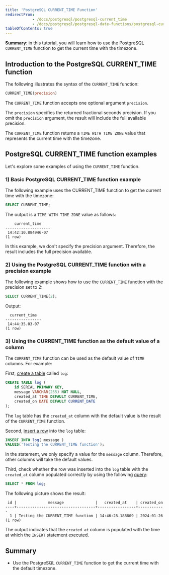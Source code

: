 ```yaml
---
title: 'PostgreSQL CURRENT_TIME Function'
redirectFrom:
            - /docs/postgresql/postgresql-current_time 
            - /docs/postgresql/postgresql-date-functions/postgresql-current_time
tableOfContents: true
---
```



**Summary**: in this tutorial, you will learn how to use the PostgreSQL `CURRENT_TIME` function to get the current time with the timezone.

## Introduction to the PostgreSQL CURRENT_TIME function

The following illustrates the syntax of the `CURRENT_TIME` function:

```sql
CURRENT_TIME(precision)
```

The `CURRENT_TIME` function accepts one optional argument `precision`.

The `precision` specifies the returned fractional seconds precision. If you omit the `precision` argument, the result will include the full available precision.

The `CURRENT_TIME` function returns a `TIME WITH TIME ZONE` value that represents the current time with the timezone.

## PostgreSQL CURRENT_TIME function examples

Let's explore some examples of using the `CURRENT_TIME` function.

### 1) Basic PostgreSQL CURRENT_TIME function example

The following example uses the CURRENT_TIME function to get the current time with the timezone:

```sql
SELECT CURRENT_TIME;
```

The output is a `TIME WITH TIME ZONE` value as follows:

```
    current_time
--------------------
 14:42:10.884946-07
(1 row)
```

In this example, we don't specify the precision argument. Therefore, the result includes the full precision available.

### 2) Using the PostgreSQL CURRENT_TIME function with a precision example

The following example shows how to use the `CURRENT_TIME` function with the precision set to 2:

```sql
SELECT CURRENT_TIME(2);
```

Output:

```
  current_time
----------------
 14:44:35.03-07
(1 row)
```

### 3) Using the CURRENT_TIME function as the default value of a column

The `CURRENT_TIME` function can be used as the default value of `TIME` columns. For example:

First, [create a table](/docs/postgresql/postgresql-create-table) called `log`:

```sql
CREATE TABLE log (
    id SERIAL PRIMARY KEY,
    message VARCHAR(255) NOT NULL,
    created_at TIME DEFAULT CURRENT_TIME,
    created_on DATE DEFAULT CURRENT_DATE
);
```

The `log` table has the `created_at` column with the default value is the result of the `CURRENT_TIME` function.

Second, [insert a row](/docs/postgresql/postgresql-insert) into the `log` table:

```sql
INSERT INTO log( message )
VALUES('Testing the CURRENT_TIME function');
```

In the statement, we only specify a value for the `message` column. Therefore, other columns will take the default values.

Third, check whether the row was inserted into the `log` table with the `created_at` column populated correctly by using the following [query](/docs/postgresql/postgresql-select):

```sql
SELECT * FROM log;
```

The following picture shows the result:

```
 id |              message              |   created_at    | created_on
----+-----------------------------------+-----------------+------------
  1 | Testing the CURRENT_TIME function | 14:46:28.188809 | 2024-01-26
(1 row)
```

The output indicates that the `created_at` column is populated with the time at which the `INSERT` statement executed.

## Summary

- Use the PostgreSQL `CURRENT_TIME` function to get the current time with the default timezone.
